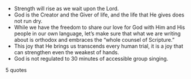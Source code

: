  - Strength will rise as we wait upon the Lord.
 - God is the Creator and the Giver of life, and the life that He gives does not run dry.
 - While we have the freedom to share our love for God with Him and His people in our own language, let’s make sure that what we are writing about is orthodox and embraces the “whole counsel of Scripture.”
 - This joy that He brings us transcends every human trial, it is a joy that can strengthen even the weakest of hands.
 - God is not regulated to 30 minutes of accessible group singing.

5 quotes